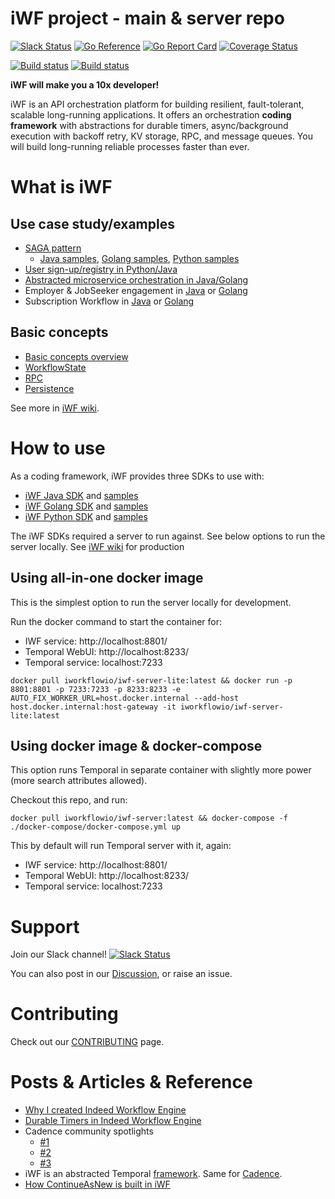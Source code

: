 # iWF project - main & server repo

[![Slack Status](https://img.shields.io/badge/slack-join_chat-white.svg?logo=slack&style=social)](http://iworkflow-slack.work)
[![Go Reference](https://pkg.go.dev/badge/github.com/indeedeng/iwf.svg)](https://pkg.go.dev/github.com/indeedeng/iwf)
[![Go Report Card](https://goreportcard.com/badge/github.com/indeedeng/iwf)](https://goreportcard.com/report/github.com/indeedeng/iwf)
[![Coverage Status](https://codecov.io/github/indeedeng/iwf/coverage.svg?branch=main)](https://app.codecov.io/gh/indeedeng/iwf/branch/main)

[![Build status](https://github.com/indeedeng/iwf/actions/workflows/ci-cadence-integ-test.yml/badge.svg?branch=main)](https://github.com/indeedeng/iwf/actions/workflows/ci-cadence-integ-test.yml)
[![Build status](https://github.com/indeedeng/iwf/actions/workflows/ci-temporal-integ-test.yml/badge.svg?branch=main)](https://github.com/indeedeng/iwf/actions/workflows/ci-temporal-integ-test.yml)

**iWF will make you a 10x developer!**

iWF is an API orchestration platform for building resilient, fault-tolerant, scalable long-running applications. 
It offers an orchestration **coding framework** with abstractions for durable timers, async/background execution with backoff retry, 
KV storage,  RPC, and message queues. You will build long-running reliable processes faster than ever.


# What is iWF

## Use case study/examples
* [SAGA pattern](https://medium.com/@qlong/saga-pattern-deep-dive-with-indeed-workflow-engine-b7e82c59e51f?sk=672abd70b0e092d4cda7788276c5a241)
  * [Java samples](https://github.com/indeedeng/iwf-java-samples/tree/main/src/main/java/io/iworkflow/workflow/money/transfer), [Golang samples](https://github.com/indeedeng/iwf-golang-samples/tree/main/workflows/moneytransfer), [Python samples](https://github.com/indeedeng/iwf-python-samples/tree/main/moneytransfer)
* [User sign-up/registry in Python/Java](https://github.com/indeedeng/iwf/wiki/Use-case-study-%E2%80%90%E2%80%90-user-signup-workflow)
* [Abstracted microservice orchestration in Java/Golang](https://github.com/indeedeng/iwf/wiki/Use-case-study-%E2%80%90%E2%80%90-Microservice-Orchestration)
* Employer & JobSeeker engagement in [Java](https://github.com/indeedeng/iwf-java-samples/tree/main/src/main/java/io/iworkflow/workflow/engagement) or [Golang](https://github.com/indeedeng/iwf-golang-samples/blob/main/workflows/engagement)
* Subscription Workflow in [Java](https://github.com/indeedeng/iwf-java-samples/tree/main/src/main/java/io/iworkflow/workflow/subscription) or [Golang](https://github.com/indeedeng/iwf-golang-samples/blob/main/workflows/subscription)

## Basic concepts
* [Basic concepts overview](https://github.com/indeedeng/iwf/wiki/Basic-concepts-overview)
* [WorkflowState](https://github.com/indeedeng/iwf/wiki/WorkflowState)
* [RPC](https://github.com/indeedeng/iwf/wiki/RPC)
* [Persistence](https://github.com/indeedeng/iwf/wiki/Persistence)

See more in [iWF wiki](https://github.com/indeedeng/iwf/wiki).

# How to use

As a coding framework, iWF provides three SDKs to use with:

* [iWF Java SDK](https://github.com/indeedeng/iwf-java-sdk) and [samples](https://github.com/indeedeng/iwf-java-samples)
* [iWF Golang SDK](https://github.com/indeedeng/iwf-golang-sdk) and [samples](https://github.com/indeedeng/iwf-golang-samples)
* [iWF Python SDK](https://github.com/indeedeng/iwf-python-sdk) and [samples](https://github.com/indeedeng/iwf-python-samples)

The iWF SDKs required a server to run against. See below options to run the server locally. See [iWF wiki](https://github.com/indeedeng/iwf/wiki) for production 

## Using all-in-one docker image

This is the simplest option to run the server locally for development.

Run the docker command to start the container for:
* IWF service: http://localhost:8801/
* Temporal WebUI: http://localhost:8233/
* Temporal service: localhost:7233
```shell
docker pull iworkflowio/iwf-server-lite:latest && docker run -p 8801:8801 -p 7233:7233 -p 8233:8233 -e AUTO_FIX_WORKER_URL=host.docker.internal --add-host host.docker.internal:host-gateway -it iworkflowio/iwf-server-lite:latest
```

## Using docker image & docker-compose

This option runs Temporal in separate container with slightly more power (more search attributes allowed).

Checkout this repo, and run:

```shell
docker pull iworkflowio/iwf-server:latest && docker-compose -f ./docker-compose/docker-compose.yml up
```

This by default will run Temporal server with it, again:
* IWF service: http://localhost:8801/
* Temporal WebUI: http://localhost:8233/
* Temporal service: localhost:7233

# Support

Join our Slack channel! [![Slack Status](https://img.shields.io/badge/slack-join_chat-white.svg?logo=slack&style=social)](http://iworkflow-slack.work)

You can also post in our [Discussion](https://github.com/indeedeng/iwf/discussions), or raise an issue.

# Contributing

Check out our [CONTRIBUTING](https://github.com/indeedeng/iwf/blob/main/CONTRIBUTING.md) page.


# Posts & Articles & Reference
* [Why I created Indeed Workflow Engine](https://medium.com/@qlong/a-letter-to-cadence-temporal-and-workflow-tech-community-b32e9fa97a0c)
* [Durable Timers in Indeed Workflow Engine](https://medium.com/@qlong/iwf-deep-dive-workflowstate-durable-timer-1-0bb89e6d6fd4?sk=6095e32b5ad677b6ea4f3c604751ece5)
* Cadence community spotlights
  * [#1](https://cadenceworkflow.io/blog/2023/01/31/community-spotlight-january-2023/)
  * [#2](https://cadenceworkflow.io/blog/2023/11/30/community-spotlight-update-november-2023/)
  * [#3](https://cadenceworkflow.io/blog/2023/08/31/community-spotlight-august-2023/)
* iWF is an abstracted Temporal [framework](https://github.com/temporalio/awesome-temporal). Same for [Cadence](https://github.com/uber/cadence#cadence).
* [How ContinueAsNew is built in iWF](https://medium.com/@qlong/guide-to-continueasnew-in-cadence-temporal-workflow-using-iwf-as-an-example-part-1-c24ae5266f07)
